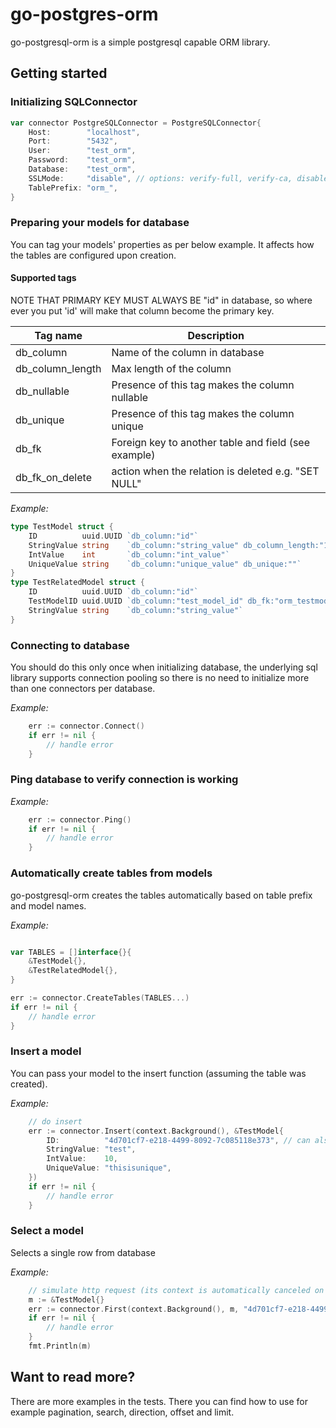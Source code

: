 # go-postgres-orm

go-postgresql-orm is a simple postgresql capable ORM library.

## Getting started

### Initializing SQLConnector

```go
var connector PostgreSQLConnector = PostgreSQLConnector{
	Host:        "localhost",
	Port:        "5432",
	User:        "test_orm",
	Password:    "test_orm",
	Database:    "test_orm",
	SSLMode:     "disable", // options: verify-full, verify-ca, disable
	TablePrefix: "orm_",
}
```

### Preparing your models for database

You can tag your models' properties as per below example. It affects how the tables are configured upon creation.

#### Supported tags

NOTE THAT PRIMARY KEY MUST ALWAYS BE "id" in database, so where ever you put 'id' will make that column become the primary key.

| Tag name         | Description                                          |
| ---------------- | ---------------------------------------------------- |
| db_column        | Name of the column in database                       |
| db_column_length | Max length of the column                             |
| db_nullable      | Presence of this tag makes the column nullable       |
| db_unique        | Presence of this tag makes the column unique         |
| db_fk            | Foreign key to another table and field (see example) |
| db_fk_on_delete  | action when the relation is deleted e.g. "SET NULL"  |

_Example:_

```go
type TestModel struct {
	ID          uuid.UUID `db_column:"id"`
	StringValue string    `db_column:"string_value" db_column_length:"10"`
	IntValue    int       `db_column:"int_value"`
	UniqueValue string    `db_column:"unique_value" db_unique:""`
}
type TestRelatedModel struct {
	ID          uuid.UUID `db_column:"id"`
	TestModelID uuid.UUID `db_column:"test_model_id" db_fk:"orm_testmodel(id)" db_nullable:"" db_fk_on_delete:"set null"`
	StringValue string    `db_column:"string_value"`
}
```

### Connecting to database

You should do this only once when initializing database, the underlying sql library supports connection pooling so there is no need to initialize more than one connectors per database.

_Example:_

```go
	err := connector.Connect()
	if err != nil {
		// handle error
	}
```

### Ping database to verify connection is working

_Example:_

```go
	err := connector.Ping()
	if err != nil {
		// handle error
	}
```

### Automatically create tables from models

go-postgresql-orm creates the tables automatically based on table prefix and model names.

_Example:_

```go

var TABLES = []interface{}{
	&TestModel{},
	&TestRelatedModel{},
}

err := connector.CreateTables(TABLES...)
if err != nil {
    // handle error
}

```

### Insert a model

You can pass your model to the insert function (assuming the table was created).

_Example:_

```go
    // do insert
	err := connector.Insert(context.Background(), &TestModel{
		ID:          "4d701cf7-e218-4499-8092-7c085118e373", // can also be uuid.UUID
		StringValue: "test",
		IntValue:    10,
		UniqueValue: "thisisunique",
	})
	if err != nil {
		// handle error
	}
```

### Select a model

Selects a single row from database

_Example:_

```go
    // simulate http request (its context is automatically canceled on failed operation)
	m := &TestModel{}
	err := connector.First(context.Background(), m, "4d701cf7-e218-4499-8092-7c085118e373") // can also be uuid.UUID
	if err != nil {
		// handle error
	}
    fmt.Println(m)
```

## Want to read more?

There are more examples in the tests. There you can find how to use for example pagination, search, direction, offset and limit.
